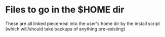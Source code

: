 # Files to go in the $HOME dir

These are all linked piecemeal into the user's home dir by the install script (which will/should take backups of anything pre-existing)


